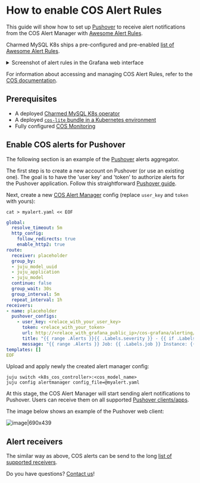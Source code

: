 # How to enable COS Alert Rules

This guide will show how to set up [Pushover](https://pushover.net/) to receive alert notifications from the COS Alert Manager with [Awesome Alert Rules](https://samber.github.io/awesome-prometheus-alerts/).

Charmed MySQL K8s ships a pre-configured and pre-enabled [list of Awesome Alert Rules].

<details><summary>Screenshot of alert rules in the Grafana web interface</summary>

![Screenshot from 2024-01-18 20-05-52|690x439](upload://j6WSPQ1BzoFzqIg2jm1mTq79SMo.png)
</details>

For information about accessing and managing COS Alert Rules, refer to the [COS documentation](https://charmhub.io/cos-lite).

## Prerequisites
* A deployed [Charmed MySQL K8s operator]
* A deployed [`cos-lite` bundle in a Kubernetes environment](https://charmhub.io/topics/canonical-observability-stack/tutorials/install-microk8s)
* Fully configured [COS Monitoring]

## Enable COS alerts for Pushover
The following section is an example of the [Pushover](https://pushover.net/) alerts aggregator.

The first step is to create a new account on Pushover (or use an existing one). The goal is to have the 'user key' and 'token' to authorize alerts for the Pushover application. Follow this straightforward [Pushover guide](https://support.pushover.net/i175-how-to-get-a-pushover-api-or-pushover-application-token).

Next, create a new [COS Alert Manager](https://charmhub.io/alertmanager-k8s) config (replace `user_key` and `token` with yours):
```shell
cat > myalert.yaml << EOF
```
```yaml
global:
  resolve_timeout: 5m
  http_config:
    follow_redirects: true
    enable_http2: true
route:
  receiver: placeholder
  group_by:
  - juju_model_uuid
  - juju_application
  - juju_model
  continue: false
  group_wait: 30s
  group_interval: 5m
  repeat_interval: 1h
receivers:
- name: placeholder
  pushover_configs:
    - user_key: <relace_with_your_user_key>
      token: <relace_with_your_token>
      url: http://<relace_with_grafana_public_ip>/cos-grafana/alerting/list
      title: "{{ range .Alerts }}{{ .Labels.severity }} - {{ if .Labels.juju_unit }}{{ .Labels.juju_unit }}{{ else }}{{ .Labels.juju_application }}{{ end }} in model {{ .Labels.juju_model }}: {{ .Labels.alertname }} {{ end }}"
      message: "{{ range .Alerts }} Job: {{ .Labels.job }} Instance: {{ .Labels.instance }} {{ end }}"
templates: []
EOF
```
Upload and apply newly the created alert manager config:
```
juju switch <k8s_cos_controller>:<cos_model_name>
juju config alertmanager config_file=@myalert.yaml
```

At this stage, the COS Alert Manager will start sending alert notifications to Pushover. Users can receive them on all supported [Pushover clients/apps](https://pushover.net/clients). 

The image below shows an example of the Pushover web client:

![image|690x439](upload://vqUcKpZ5R4wQLmY2HYGV5fz5pNU.jpeg)

## Alert receivers

The similar way as above, COS alerts can be send to the long [list of supported receivers](https://prometheus.io/docs/alerting/latest/configuration/#receiver-integration-settings).

Do you have questions? [Contact us]!

<!-- Links -->
[Contact us]: /t/11868
[Charmed MySQL K8s operator]: /t/11869
[COS Monitoring]: /t/9981
[list of Awesome Alert Rules]: https://github.com/canonical/mysql-k8s-operator/tree/main/src/prometheus_alert_rules